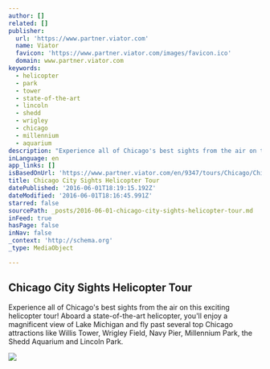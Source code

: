 ```yaml
---
author: []
related: []
publisher:
  url: 'https://www.partner.viator.com'
  name: Viator
  favicon: 'https://www.partner.viator.com/images/favicon.ico'
  domain: www.partner.viator.com
keywords:
  - helicopter
  - park
  - tower
  - state-of-the-art
  - lincoln
  - shedd
  - wrigley
  - chicago
  - millennium
  - aquarium
description: "Experience all of Chicago's best sights from the air on this exciting helicopter tour! Aboard a state-of-the-art helicopter, you'll enjoy a magnificent view of Lake Michigan and fly past several top Chicago attractions like Willis Tower, Wrigley Field, Navy Pier, Millennium Park, the Shedd Aquarium and Lincoln Park."
inLanguage: en
app_links: []
isBasedOnUrl: 'https://www.partner.viator.com/en/9347/tours/Chicago/Chicago-City-Sights-Helicopter-Tour/d673-5680DAY'
title: Chicago City Sights Helicopter Tour
datePublished: '2016-06-01T18:19:15.192Z'
dateModified: '2016-06-01T18:16:45.991Z'
starred: false
sourcePath: _posts/2016-06-01-chicago-city-sights-helicopter-tour.md
inFeed: true
hasPage: false
inNav: false
_context: 'http://schema.org'
_type: MediaObject

---
```

<article style=""><h1>Chicago City Sights Helicopter Tour</h1><p>Experience all of Chicago's best sights from the air on this exciting helicopter tour! Aboard a state-of-the-art helicopter, you'll enjoy a magnificent view of Lake Michigan and fly past several top Chicago attractions like Willis Tower, Wrigley Field, Navy Pier, Millennium Park, the Shedd Aquarium and Lincoln Park.</p><img src="http://cache-graphicslib.viator.com/graphicslib/thumbs360x240/5680/SITours/chicago-city-sights-helicopter-tour-in-chicago-118505.jpg" /></article>
